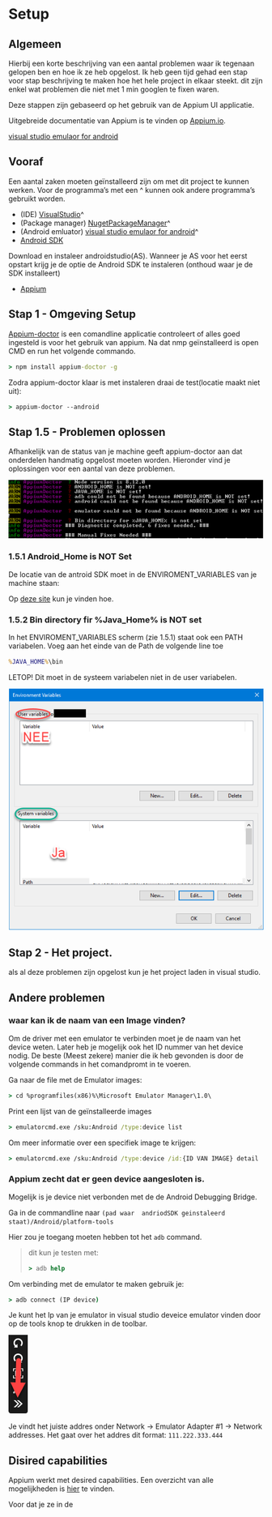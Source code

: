 # Setup

## Algemeen

Hierbij een korte beschrijving van een aantal problemen waar ik tegenaan gelopen ben en hoe ik ze heb opgelost. Ik heb geen tijd gehad een stap voor stap beschrijving te maken hoe het hele project in elkaar steekt. dit zijn enkel wat problemen die niet met 1 min googlen te fixen waren.

Deze stappen zijn gebaseerd op het gebruik van de Appium UI applicatie.

Uitgebreide documentatie van Appium is te vinden op [Appium.io](http://appium.io).

[visual studio emulaor for android](https://visualstudio.microsoft.com/vs/msft-android-emulator/)

## Vooraf

Een aantal zaken moeten geïnstalleerd zijn om met dit project te kunnen werken.
Voor de programma’s met een ^ kunnen ook andere programma’s gebruikt worden.

* (IDE) [VisualStudio](https://visualstudio.microsoft.com/vs/community/)^
* (Package manager) [NugetPackageManager](https://www.npmjs.com/)^
* (Android emluator) [visual studio emulaor for android](https://visualstudio.microsoft.com/vs/msft-android-emulator/)^
* [Android SDK](https://developer.android.com/studio/)

Download en instaleer androidstudio(AS). Wanneer je AS voor het eerst opstart krijg je de optie de Android SDK te instaleren (onthoud waar je de SDK installeert)

* [Appium](https://github.com/appium/appium-desktop/releases)

## Stap 1 - Omgeving Setup

[Appium-doctor]((https://www.npmjs.com/package/appium-doctor)) is een comandline applicatie controleert of alles goed ingesteld is voor het gebruik van appium.
Na dat nmp geïnstalleerd is open CMD en run het volgende commando.

``` cmd
> npm install appium-doctor -g
```

Zodra appium-doctor klaar is met instaleren draai de test(locatie maakt niet uit):

``` cmd
> appium-doctor --android
```

## Stap 1.5 - Problemen oplossen

Afhankelijk van de status van je machine geeft appium-doctor aan dat onderdelen handmatig opgelost moeten worden. Hieronder vind je oplossingen voor een aantal van deze problemen.

![Appium-Doctor Output](Assets/appium-doctor.png)

### 1.5.1 Android_Home is NOT Set

De locatie van de antroid SDK moet in de ENVIROMENT_VARIABLES van je machine staan:

Op [deze site](http://www.automationtestinghub.com/setup-android-environment-variables/) kun je vinden hoe.

### 1.5.2 Bin directory fir %Java_Home% is NOT set

In het ENVIROMENT_VARIABLES scherm (zie 1.5.1) staat ook een PATH variabelen. Voeg aan het einde van de Path de volgende line toe

``` cmd
%JAVA_HOME%\bin
```

LETOP! Dit moet in de systeem variabelen niet in de user variabelen.

![Envoriment Plaatje](Assets/Enviroment.png)

## Stap 2 - Het project.

als al deze problemen zijn opgelost kun je het project laden in visual studio.

## Andere problemen

### waar kan ik de naam van een Image vinden?

Om de driver met een emulator te verbinden moet je de naam van het device weten. Later heb je mogelijk ook het ID nummer van het device nodig. De beste (Meest zekere) manier die ik heb gevonden is door de volgende commands in het comandpromt in te voeren.

Ga naar de file met de Emulator images:

``` cmd
> cd %programfiles(x86)%\Microsoft Emulator Manager\1.0\
```
Print een lijst van de geïnstalleerde images

```cmd
> emulatorcmd.exe /sku:Android /type:device list
```
Om meer informatie over een specifiek image te krijgen:

```cmd
> emulatorcmd.exe /sku:Android /type:device /id:{ID VAN IMAGE} detail
```
### Appium zecht dat er geen device aangesloten is.

Mogelijk is je device niet verbonden met de de Android Debugging Bridge.

Ga in de commandline naar ``(pad waar  andriodSDK geinstaleerd staat)/Android/platform-tools``

Hier zou je toegang moeten hebben tot het ``adb`` command.

> dit kun je testen met:
> ``` cmd
> > adb help
> ```

Om verbinding met de emulator te maken gebruik je:

``` cmd
> adb connect (IP device)
```

Je kunt het Ip van je emulator in visual studio deveice emulator vinden door op de tools knop te drukken in de toolbar.

![Toolbar Plaatje](Assets/Toolbar.png)

Je vindt het juiste addres onder Network -> Emulator Adapter #1 -> Network addresses.
Het gaat over het addres dit format: ``111.222.333.444``

## Disired capabilities

Appium werkt met desired capabilities.
Een overzicht van alle mogelijkheden is [hier](http://appium.io/docs/en/writing-running-appium/caps/) te vinden.

Voor dat je ze in de
